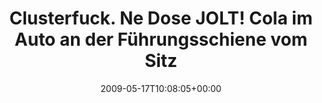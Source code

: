 ---
retweeted: false
source: <a href="http://twitter.com" rel="nofollow">Twitter Web Client</a>
entities:
  hashtags:
  - text: feuerwerk
    indices:
    - '91'
    - '101'
  - text: zuckerkleber
    indices:
    - '102'
    - '115'
  symbols: []
  user_mentions: []
  urls: []
display_text_range:
- '0'
- '115'
favorite_count: '0'
id_str: '1824832528'
truncated: false
retweet_count: '0'
id: '1824832528'
created_at: Sun May 17 10:08:05 +0000 2009
favorited: false
full_text: 'Clusterfuck. Ne Dose JOLT! Cola im Auto an der Führungsschiene vom Sitz
  zerplatzen lassen. #feuerwerk #zuckerkleber'
lang: de
tags:
- feuerwerk
- zuckerkleber
- pesos/twitter
date: '2009-05-17T10:08:05+00:00'
src: https://twitter.com/bascht/status/1824832528
original_url: https://twitter.com/bascht/status/1824832528
type: twitter_tweet
text: 'Clusterfuck. Ne Dose JOLT! Cola im Auto an der Führungsschiene vom Sitz zerplatzen
  lassen. #feuerwerk #zuckerkleber'
title: Clusterfuck. Ne Dose JOLT! Cola im Auto an der Führungsschiene vom Sitz

---